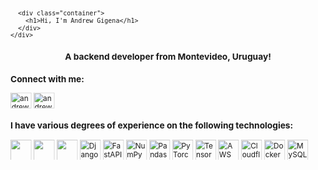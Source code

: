 <svg fill="none" viewBox="0 0 600 300" width="600" height="300" xmlns="http://www.w3.org/2000/svg">
  <foreignObject width="100%" height="100%">
    <div xmlns="http://www.w3.org/1999/xhtml">
      <style>
        .container h1 span:before {
            content: "";
            position: absolute;
            top: 100%;
            width: 100%;
            left: 0;
            height: 3px;
            border-radius: 2px;
            background: linear-gradient(130deg,#ff7a18,#af002d 41.07%,#319197 76.05%);
        }
      </style>

      <div class="container">
        <h1>Hi, I'm Andrew Gigena</h1>
      </div>
    </div>
  </foreignObject>
</svg>

<h3 align="center">A backend developer from Montevideo, Uruguay!</h3>


<h3 align="left">Connect with me:</h3>
<p align="left">
<a href="mailto:work@andrewgigena.dev" target="_blank"> <img align="center" src="https://upload.wikimedia.org/wikipedia/commons/7/7e/Gmail_icon_%282020%29.svg" alt="andrew gigena mail" height="30" width="40" /></a>
<a href="https://www.linkedin.com/in/andrewgigena/" target="blank"><img align="center" src="https://upload.wikimedia.org/wikipedia/commons/8/81/LinkedIn_icon.svg" alt="andrew gigena linkedin" height="30" width="40" /></a>
</p>

<h3 align="left">I have various degrees of experience on the following technologies:</h3>
<p align="left">
    <!-- Programming languages -->
    <a href="https://www.python.org/" target="_blank" rel="noreferrer">
        <img src="https://cdn.jsdelivr.net/gh/devicons/devicon/icons/python/python-original.svg" width="40" height="40"/>
    </a>
    <a href="https://www.cprogramming.com/" target="_blank" rel="noreferrer">
        <img src="https://cdn.jsdelivr.net/gh/devicons/devicon/icons/c/c-original.svg" width="40" height="40"/>
    </a>
    <a href="https://www.rust-lang.org/" target="_blank" rel="noreferrer">
        <img src="https://cdn.jsdelivr.net/gh/devicons/devicon/icons/rust/rust-plain.svg" width="40" height="40"/>
    </a>
    <!-- Python centric -->
    <a href="https://www.djangoproject.com/" target="_blank" rel="noreferrer">
        <img src="https://cdn.jsdelivr.net/gh/devicons/devicon/icons/django/django-plain.svg" width="40" height="40" alt="Django">
    </a>
    <a href="https://fastapi.tiangolo.com/" target="_blank" rel="noreferrer">
        <img src="https://cdn.jsdelivr.net/gh/devicons/devicon/icons/fastapi/fastapi-original.svg" width="40" height="40" alt="FastAPI">
    </a>
    <a href="https://numpy.org/" target="_blank" rel="noreferrer">
        <img src="https://cdn.jsdelivr.net/gh/devicons/devicon/icons/numpy/numpy-original.svg" width="40" height="40" alt="NumPy">
    </a>
    <a href="https://pandas.pydata.org/" target="_blank" rel="noreferrer">
        <img src="https://cdn.jsdelivr.net/gh/devicons/devicon/icons/pandas/pandas-original.svg" width="40" height="40" alt="Pandas">
    </a>
    <a href="https://pytorch.org/" target="_blank" rel="noreferrer">
        <img src="https://cdn.jsdelivr.net/gh/devicons/devicon/icons/pytorch/pytorch-original.svg" width="40" height="40" alt="PyTorch">
    </a>
    <a href="https://www.tensorflow.org/" target="_blank" rel="noreferrer">
        <img src="https://cdn.jsdelivr.net/gh/devicons/devicon/icons/tensorflow/tensorflow-original.svg" width="40" height="40" alt="TensorFlow">
    </a>
    <!-- Cloud -->
    <a href="https://aws.amazon.com/" target="_blank" rel="noreferrer">
        <img src="https://cdn.jsdelivr.net/gh/devicons/devicon/icons/amazonwebservices/amazonwebservices-original.svg" width="40" height="40" alt="AWS">
    </a>
    <a href="https://www.cloudflare.com/" target="_blank" rel="noreferrer">
        <img src="https://cdn.jsdelivr.net/gh/devicons/devicon/icons/googlecloud/googlecloud-original.svg" width="40" height="40" alt="Cloudflare">
    </a>
    <a href="https://www.docker.com/" target="_blank" rel="noreferrer">
        <img src="https://cdn.jsdelivr.net/gh/devicons/devicon/icons/docker/docker-original.svg" width="40" height="40" alt="Docker">
    </a>
    <!-- Databases -->
    <a href="https://www.mysql.com/" target="_blank" rel="noreferrer">
        <img src="https://cdn.jsdelivr.net/gh/devicons/devicon/icons/mysql/mysql-original.svg" width="40" height="40" alt="MySQL">
    </a>
    <a href="https://www.postgresql.org/" target="_blank" rel="noreferrer">
        <img src="https://cdn.jsdelivr.net/gh/devicons/devicon/icons/postgresql/postgresql-original.svg" width="40" height="40" alt="Postgres">
    </a>
    <a href="https://redis.io/" target="_blank" rel="noreferrer">
        <img src="https://cdn.jsdelivr.net/gh/devicons/devicon/icons/redis/redis-original.svg" width="40" height="40" alt="Redis">
    </a>
    <a href="https://www.sqlite.org/" target="_blank" rel="noreferrer">
        <img src="https://cdn.jsdelivr.net/gh/devicons/devicon/icons/sqlite/sqlite-original.svg" width="40" height="40" alt="SQLite">
    </a>
    <a href="https://www.mongodb.com/" target="_blank" rel="noreferrer">
        <img src="https://cdn.jsdelivr.net/gh/devicons/devicon/icons/mongodb/mongodb-original.svg" width="40" height="40" alt="MongoDB">
    </a>
    <!-- Operative Systems -->
    <a href="https://www.linux.org/" target="_blank" rel="noreferrer">
        <img src="https://cdn.jsdelivr.net/gh/devicons/devicon/icons/linux/linux-plain.svg" width="40" height="40" alt="Linux">
    </a>
        <a href="https://www.windows.com/" target="_blank" rel="noreferrer">
        <img src="https://cdn.jsdelivr.net/gh/devicons/devicon/icons/windows8/windows8-original.svg" width="40" height="40" alt="Windows">
    </a>
</p>
